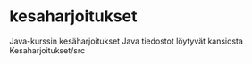 # kesaharjoitukset
Java-kurssin kesäharjoitukset
Java tiedostot löytyvät kansiosta Kesaharjoitukset/src
